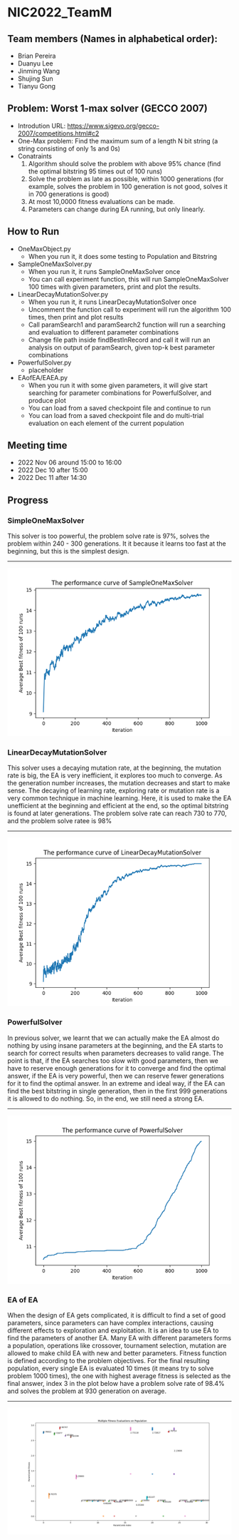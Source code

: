 # NIC2022_TeamM

## Team members (Names in alphabetical order):
- Brian Pereira
- Duanyu Lee
- Jinming Wang
- Shujing Sun
- Tianyu Gong

## Problem: Worst 1-max solver (GECCO 2007)
- Introdution URL: https://www.sigevo.org/gecco-2007/competitions.html#c2
- One-Max problem: Find the maximum sum of a length N bit string (a string consisting of only 1s and 0s)
- Conatraints
    1. Algorithm should solve the problem with above 95% chance (find the optimal bitstring 95 times out of 100 runs)
    2. Solve the problem as late as possible, within 1000 generations (for example, solves the problem in 100 generation is not good, solves it in 700 generations is good)
    3. At most 10,0000 fitness evaluations can be made.
    4. Parameters can change during EA running, but only linearly.

## How to Run
- OneMaxObject.py
  - When you run it, it does some testing to Population and Bitstring
- SampleOneMaxSolver.py
  - When you run it, it runs SampleOneMaxSolver once
  - You can call experiment function, this will run SampleOneMaxSolver 100 times with given parameters, print and plot the results.
- LinearDecayMutationSolver.py
  - When you run it, it runs LinearDecayMutationSolver once
  - Uncomment the function call to experiment will run the algorithm 100 times, then print and plot results
  - Call paramSearch1 and paramSearch2 function will run a searching and evaluation to different parameter combinations
  - Change file path inside findBestInRecord and call it will run an analysis on output of paramSearch, given top-k best parameter combinations
- PowerfulSolver.py
  - placeholder
- EAofEA/EAEA.py
  - When you run it with some given parameters, it will give start searching for parameter combinations for PowerfulSolver, and produce plot
  - You can load from a saved checkpoint file and continue to run
  - You can load from a saved checkpoint file and do multi-trial evaluation on each element of the current population

## Meeting time
- 2022 Nov 06 around 15:00 to 16:00
- 2022 Dec 10 after 15:00
- 2022 Dec 11 after 14:30

## Progress
### SimpleOneMaxSolver
This solver is too powerful, the problem solve rate is 97%, solves the problem within 240 - 300 generations. It it because it learns too fast at the beginning, but this is the simplest design.
***
![SimpleOneMaxSolver](sample_onemax_solver.png)

### LinearDecayMutationSolver
This solver uses a decaying mutation rate, at the beginning, the mutation rate is big, the EA is very inefficient, it explores too much to converge. As the generation number increases, the mutation decreases and start to make sense. The decaying of learning rate, exploring rate or mutation rate is a very common technique in machine learning. Here, it is used to make the EA unefficient at the beginning and efficient at the end, so the optimal bitstring is found at later generations. The problem solve rate can reach 730 to 770, and the problem solve ratee is 98%
***
![LinearDecayMutationSolver](linear_decay_mutation_solver.png)

### PowerfulSolver
In previous solver, we learnt that we can actually make the EA almost do nothing by using insane parameters at the beginning, and the EA starts to search for correct results when parameters decreases to valid range. The point is that, if the EA searches too slow with good parameters, then we have to reserve enough generations for it to converge and find the optimal answer, if the EA is very powerful, then we can reserve fewer generations for it to find the optimal answer. In an extreme and ideal way, if the EA can find the best bitstring in single generation, then in the first 999 generations it is allowed to do nothing. So, in the end, we still need a strong EA.
***
![PowerfulSolver](powerful_solver.png)

### EA of EA
When the design of EA gets complicated, it is difficult to find a set of good parameters, since parameters can have complex interactions, causing different effects to exploration and exploitation. It is an idea to use EA to find the parameters of another EA. Many EA with different parameters forms a population, operations like crossover, tournament selection, mutation are allowed to make child EA with new and better parameters. Fitness function is defined according to the problem objectives. For the final resulting population, every single EA is evaluated 10 times (it means try to solve problem 1000 times), the one with highest average fitness is selected as the final answer, index 3 in the plot below have a problem solve rate of 98.4% and solves the problem at 930 generation on average.
***
![PopulationFitness](EAofEA/EAEA_PopulationFitness.png)
